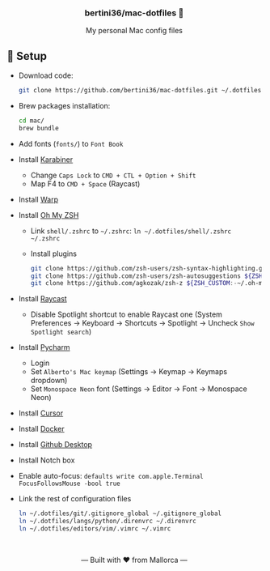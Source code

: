 <h3 align="center">
    bertini36/mac-dotfiles 
</h3>
<p align="center">
My personal Mac config files
</p>

## 🚀 Setup

- Download code:

    ```bash
    git clone https://github.com/bertini36/mac-dotfiles.git ~/.dotfiles/
    ```

- Brew packages installation:

    ```bash
    cd mac/
    brew bundle
    ```

- Add fonts (`fonts/`) to `Font Book`
- Install [Karabiner](https://karabiner-elements.pqrs.org/)
  - Change `Caps Lock` to `CMD + CTL + Option + Shift`
  - Map F4 to `CMD + Space` (Raycast)
- Install [Warp](https://www.warp.dev/)
- Install [Oh My ZSH](https://ohmyz.sh/)
  * Link `shell/.zshrc` to `~/.zshrc`: `ln ~/.dotfiles/shell/.zshrc ~/.zshrc`
  * Install plugins

    ```bash
    git clone https://github.com/zsh-users/zsh-syntax-highlighting.git ${ZSH_CUSTOM:-~/.oh-my-zsh/custom}/plugins/zsh-syntax-highlighting
    git clone https://github.com/zsh-users/zsh-autosuggestions ${ZSH_CUSTOM:-~/.oh-my-zsh/custom}/plugins/zsh-autosuggestions
    git clone https://github.com/agkozak/zsh-z ${ZSH_CUSTOM:-~/.oh-my-zsh/custom}/plugins/zsh-z
    ```

- Install [Raycast](https://www.raycast.com/)
  * Disable Spotlight shortcut to enable Raycast one (System Preferences -> Keyboard -> Shortcuts -> Spotlight -> Uncheck `Show Spotlight search`)
- Install [Pycharm](https://www.jetbrains.com/pycharm/download/#section=mac)
  * Login
  * Set `Alberto's Mac keymap` (Settings -> Keymap -> Keymaps dropdown)
  * Set `Monospace Neon` font (Settings -> Editor -> Font -> Monospace Neon)
- Install [Cursor](hhttps://www.cursor.com/)
- Install [Docker](https://docs.docker.com/desktop/install/mac-install/)
- Install [Github Desktop](https://desktop.github.com/)
- Install Notch box
- Enable auto-focus: `defaults write com.apple.Terminal FocusFollowsMouse -bool true`
- Link the rest of configuration files

  ```bash
  ln ~/.dotfiles/git/.gitignore_global ~/.gitignore_global
  ln ~/.dotfiles/langs/python/.direnvrc ~/.direnvrc
  ln ~/.dotfiles/editors/vim/.vimrc ~/.vimrc
  ```
  
<br />
<p align="center">&mdash; Built with ❤️ from Mallorca &mdash;</p>